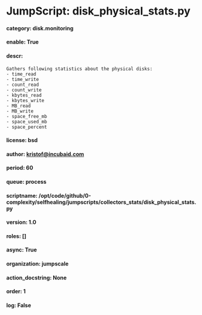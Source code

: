 
# JumpScript: disk_physical_stats.py
        
#### category: disk.monitoring
#### enable: True
#### descr: 
```
Gathers following statistics about the physical disks:
- time_read
- time_write
- count_read
- count_write
- kbytes_read
- kbytes_write
- MB_read
- MB_write
- space_free_mb
- space_used_mb
- space_percent

```
#### license: bsd
#### author: kristof@incubaid.com
#### period: 60
#### queue: process
#### scriptname: /opt/code/github/0-complexity/selfhealing/jumpscripts/collectors_stats/disk_physical_stats.py
#### version: 1.0
#### roles: []
#### async: True
#### organization: jumpscale
#### action_docstring: None
#### order: 1
#### log: False